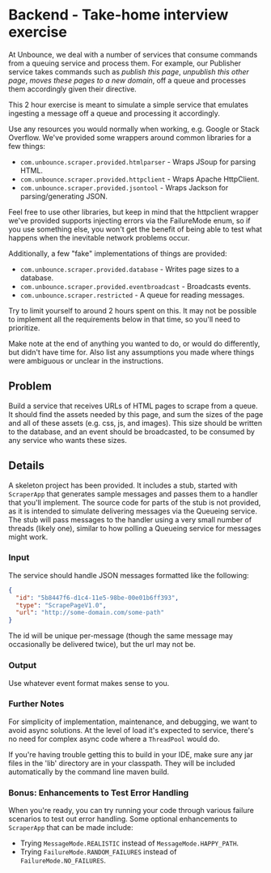# Backend - Take-home interview exercise

At Unbounce, we deal with a number of services that consume commands from a queuing service
and process them.  For example, our Publisher service takes commands such as *publish this
page*, *unpublish this other page*, *moves these pages to a new domain*, off a queue and 
processes them accordingly given their directive.

This 2 hour exercise is meant to simulate a simple service that emulates ingesting a message
off a queue and processing it accordingly.

Use any resources you would normally when working, e.g. Google or Stack Overflow.
We've provided some wrappers around common libraries for a few things:

 - `com.unbounce.scraper.provided.htmlparser` - Wraps JSoup for parsing HTML.
 - `com.unbounce.scraper.provided.httpclient` - Wraps Apache HttpClient.
 - `com.unbounce.scraper.provided.jsontool` - Wraps Jackson for parsing/generating JSON.

Feel free to use other libraries, but keep in mind that the httpclient wrapper 
we've provided supports injecting errors via the FailureMode enum, so if you
use something else, you won't get the benefit of being able to test what happens
when the inevitable network problems occur.

Additionally, a few "fake" implementations of things are provided:

 - `com.unbounce.scraper.provided.database` - Writes page sizes to a database.
 - `com.unbounce.scraper.provided.eventbroadcast` - Broadcasts events.
 - `com.unbounce.scraper.restricted` - A queue for reading messages.

Try to limit yourself to around 2 hours spent on this. It may not be possible to
implement all the requirements below in that time, so you'll need to prioritize.

Make note at the end of anything you wanted to do, or would do differently,
but didn't have time for. Also list any assumptions you made where things
were ambiguous or unclear in the instructions.

## Problem

Build a service that receives URLs of HTML pages to scrape from a queue.
It should find the assets needed by this page, and sum the sizes of the page
and all of these assets (e.g. css, js, and images). This size should be written
to the database, and an event should be broadcasted, to be consumed by any service who wants these sizes.

## Details

A skeleton project has been provided.  It includes a stub, started with
`ScraperApp` that generates sample messages and passes them to a handler
that you'll implement. The source code for parts of the stub is not provided, as
it is intended to simulate delivering messages via the Queueing service.
The stub will pass messages to the handler using a very small number of threads
(likely one), similar to how polling a Queueing service for messages might work.

### Input
The service should handle JSON messages formatted like the following:
```JSON
{
  "id": "5b8447f6-d1c4-11e5-98be-00e01b6ff393",
  "type": "ScrapePageV1.0",
  "url": "http://some-domain.com/some-path"
}
```
The id will be unique per-message (though the same message may occasionally be
delivered twice), but the url may not be.

### Output

Use whatever event format makes sense to you.

### Further Notes

For simplicity of implementation, maintenance, and debugging, we want to avoid
async solutions. At the level of load it's expected to service, there's no need
for complex async code where a `ThreadPool` would do.

If you're having trouble getting this to build in your IDE, make sure any jar
files in the 'lib' directory are in your classpath. They will be included
automatically by the command line maven build.

### Bonus: Enhancements to Test Error Handling

When you're ready, you can try running your code through various failure scenarios to test out error handling.
Some optional enhancements to `ScraperApp` that can be made include:

* Trying `MessageMode.REALISTIC` instead of `MessageMode.HAPPY_PATH`.
* Trying `FailureMode.RANDOM_FAILURES` instead of `FailureMode.NO_FAILURES`.
